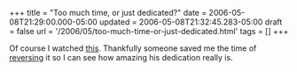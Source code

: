 +++
title = "Too much time, or just dedicated?"
date = 2006-05-08T21:29:00.000-05:00
updated = 2006-05-08T21:32:45.283-05:00
draft = false
url = '/2006/05/too-much-time-or-just-dedicated.html'
tags = []
+++

Of course I watched [this](http://www.youtube.com/watch?v=oDBp01ft7gw). Thankfully someone saved me the time of [reversing](http://www.youtube.com/watch?v=JnvgkCFZbl4) it so I can see how amazing his dedication really is.
